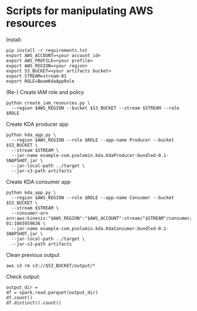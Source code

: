 # Scripts for manipulating AWS resources

Install:

```
pip install -r requirements.txt
export AWS_ACCOUNT=<your account id>
export AWS_PROFILE=<your profile>
export AWS_REGION=<your region>
export S3_BUCKET=<your artifacts bucket>
export STREAM=stream-01
export ROLE=BeamKdaAppRole
```

(Re-) Create IAM role and policy

```
python create_iam_resources.py \
  --region $AWS_REGION --bucket $S3_BUCKET --stream $STREAM --role $ROLE
```

Create KDA producer app

```
python kda_app.py \
  --region $AWS_REGION --role $ROLE --app-name Producer --bucket $S3_BUCKET \
  --stream $STREAM \
  --jar-name example-com.psolomin.kda.KdaProducer-bundled-0.1-SNAPSHOT.jar \
  --jar-local-path ../target \
  --jar-s3-path artifacts
```


Create KDA consumer app

```
python kda_app.py \
  --region $AWS_REGION --role $ROLE --app-name Consumer --bucket $S3_BUCKET \
  --stream $STREAM \
  --consumer-arn arn:aws:kinesis:"$AWS_REGION":"$AWS_ACCOUNT":stream/"$STREAM"/consumer/consumer-01:1665959636 \
  --jar-name example-com.psolomin.kda.KdaConsumer-bundled-0.1-SNAPSHOT.jar \
  --jar-local-path ../target \
  --jar-s3-path artifacts
```

Clean previous output

```
aws s3 rm s3://$S3_BUCKET/output/*
```

Check output:

```
output_dir =
df = spark.read.parquet(output_dir)
df.count()
df.distinct().count()
```
